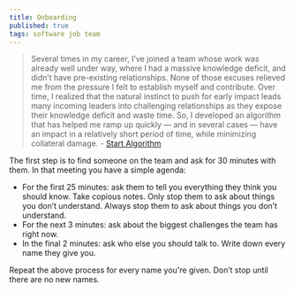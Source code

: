 ```yaml
---
title: Onboarding
published: true
tags: software job team
---
```

> Several times in my career, I’ve joined a team whose work was already well under way, where I had a massive knowledge deficit, and didn’t have pre-existing relationships. None of those excuses relieved me from the pressure I felt to establish myself and contribute. Over time, I realized that the natural instinct to push for early impact leads many incoming leaders into challenging relationships as they expose their knowledge deficit and waste time. So, I developed an algorithm that has helped me ramp up quickly — and in several cases — have an impact in a relatively short period of time, while minimizing collateral damage. - [Start Algorithm](http://boz.com/articles/career-cold-start.html)

The first step is to find someone on the team and ask for 30 minutes with them. In that meeting you have a simple agenda:

- For the first 25 minutes: ask them to tell you everything they think you should know. Take copious notes. Only stop them to ask about things you don’t understand. Always stop them to ask about things you don’t understand.
- For the next 3 minutes: ask about the biggest challenges the team has right now.
- In the final 2 minutes: ask who else you should talk to. Write down every name they give you.

Repeat the above process for every name you're given. Don’t stop until there are no new names.
